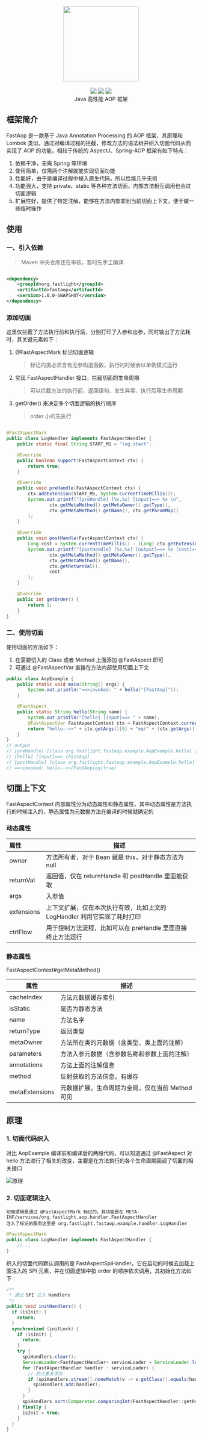 <div align=center>
<img width="200px;" src="http://pan.sudoyc.com:7878/apps/files_sharing/publicpreview/5aGw56qsdoJ6XTs?x=3710&y=1192&a=true&file=logo2.png&scalingup=0"/>
</div>

<br/>

<div align=center>
<img src="https://img.shields.io/badge/licenes-MIT-brightgreen.svg"/>
<img src="https://img.shields.io/badge/jdk-1.8-brightgreen.svg"/>
<img src="https://img.shields.io/badge/release-master-brightgreen.svg"/>
</div>

<div align=center>
Java 高性能 AOP 框架
</div>

## 框架简介

FastAop 是一款基于 Java Annotation Processing 的 AOP 框架，其原理和 Lombok 类似，通过对编译过程的拦截，修改方法的语法树并织入切面代码从而实现了 AOP 的功能，相较于传统的
AspectJ、Spring-AOP 框架有如下特点：

1. 依赖干净，无需 Spring 等环境
1. 使用简单，仅需两个注解就能实现切面功能
1. 性能好，由于是编译过程中植入原生代码，所以性能几乎无损
1. 功能强大，支持 private、static 等各种方法切面，内部方法相互调用也会过切面逻辑
1. 扩展性好，提供了特定注解，能够在方法内部拿到当前切面上下文，便于做一些临时操作

## 使用

### 一、引入依赖

> Maven 中央仓库还在审核，暂时先手工编译

```xml

<dependency>
    <groupId>org.fastlight</groupId>
    <artifactId>fastaop</artifactId>
    <version>1.0.0-SNAPSHOT</version>
</dependency>
```

### 添加切面

这里仅拦截了方法执行前和执行后，分别打印了入参和出参，同时输出了方法耗时，其关键元素如下：

1. @FastAspectMark 标记切面逻辑
   
   > 标记的类必须含有无参构造函数，执行的时候会以单例模式运行
1. 实现 FastAspectHandler 接口，拦截切面的生命周期
   
   > 可以拦截方法的执行前、返回语句、发生异常、执行后等生命周期
1. getOrder() 来决定多个切面逻辑的执行顺序
   
   > order 小的先执行

```java

@FastAspectMark
public class LogHandler implements FastAspectHandler {
    public static final String START_MS = "log.start";

    @Override
    public boolean support(FastAspectContext ctx) {
        return true;
    }

    @Override
    public void preHandle(FastAspectContext ctx) {
        ctx.addExtension(START_MS, System.currentTimeMillis());
        System.out.printf("[preHandle] [%s.%s] [input]==> %s \n",
                ctx.getMetaMethod().getMetaOwner().getType(),
                ctx.getMetaMethod().getName(), ctx.getParamMap()
        );
    }

    @Override
    public void postHandle(FastAspectContext ctx) {
        Long cost = System.currentTimeMillis() - (Long) ctx.getExtension(START_MS);
        System.out.printf("[postHandle] [%s.%s] [output]==> %s [cost]==> %sms \n",
                ctx.getMetaMethod().getMetaOwner().getType(),
                ctx.getMetaMethod().getName(),
                ctx.getReturnVal(),
                cost
        );
    }

    @Override
    public int getOrder() {
        return 1;
    }
}
```

### 二、使用切面

使用切面的方法如下：

1. 在需要切入的 Class 或者 Method 上面添加 @FastAspect 即可
1. 可通过 @FastAspectVar 直接在方法内部使用切面上下文

```java
public class AopExample {
    public static void main(String[] args) {
        System.out.println("==>invoked: " + hello("[FastAop]"));
    }

    @FastAspect
    public static String hello(String name) {
        System.out.println("[hello] [input]==> " + name);
        @FastAspectVar FastAspectContext ctx = FastAspectContext.currentContext();
        return "hello-->>" + ctx.getArgs()[0] + "eq(" + (ctx.getArgs()[0] == name) + ")";
    }
}
// output
// [preHandle] [class org.fastlight.fastaop.example.AopExample.hello] [input]==> {name=[FastAop]}
// [hello] [input]==> [FastAop]
// [postHandle] [class org.fastlight.fastaop.example.AopExample.hello] [output]==> hello-->>[FastAop]eq(true) [cost]==> 9ms
// ==>invoked: hello-->>[FastAop]eq(true)
```

## 切面上下文

FastAspectContext 内部属性分为动态属性和静态属性，其中动态属性是方法执行的时候注入的，静态属性为元数据方法在编译的时候就确定的

### 动态属性

| 属性       | 描述                                                         |
| :--------- | ------------------------------------------------------------ |
| owner      | 方法所有者，对于 Bean 就是 this，对于静态方法为 null         |
| returnVal  | 返回值，仅在 returnHandle 和 postHandle 里面能获取           |
| args       | 入参值                                                       |
| extensions | 上下文扩展，仅在本次执行有效，比如上文的 LogHandler 利用它实现了耗时打印 |
| ctrlFlow   | 用于控制方法流程，比如可以在 preHandle 里面直接终止方法运行  |

### 静态属性

FastAspectContext#getMetaMethod()

| 属性           | 描述                                               |
| -------------- | -------------------------------------------------- |
| cacheIndex     | 方法元数据缓存索引                                 |
| isStatic       | 是否为静态方法                                     |
| name           | 方法名字                                           |
| returnType     | 返回类型                                           |
| metaOwner      | 方法所在类的元数据（含类型、类上面的注解）         |
| parameters     | 方法入参元数据（含参数名称和参数上面的注解）       |
| annotations    | 方法上面的注解信息                                 |
| method         | 反射获取的方法信息，有缓存                         |
| metaExtensions | 元数据扩展，生命周期为全局，仅在当前 Method 可见 |

## 原理

### 1. 切面代码织入

对比 AopExample 编译前和编译后的两段代码，可以知道通过 @FastAspect 对 hello 方法进行了相关的改变，主要是在方法执行的各个生命周期回调了切面的相关接口

![原理](http://pan.sudoyc.com:7878/apps/files_sharing/publicpreview/xGC9DB5N9f8Ly57?x=3710&y=1192&a=true&file=%25E5%258E%259F%25E7%2590%2586.png&scalingup=0)

### 2. 切面逻辑注入

```
切面逻辑是通过 @FastAspectMark 标记的，其功能是在 META-INF/services/org.fastlight.aop.handler.FastAspectHandler 
注入了标记的服务这里是 org.fastlight.fastaop.example.handler.LogHandler
```

```java
@FastAspectMark
public class LogHandler implements FastAspectHandler {
	//...
}
```

织入的切面代码默认调用的是 FastAspectSpiHandler，它在启动的时候去加载上面注入的 SPI 元素，并在切面逻辑中按 order 的顺序依次调用，其初始化方法如下：

```java
/**
 * 通过 SPI 注入 Handlers
 */
public void initHandlers() {
  if (isInit) {
    return;
  }
  synchronized (initLock) {
    if (isInit) {
      return;
    }
    try {
      spiHandlers.clear();
      ServiceLoader<FastAspectHandler> serviceLoader = ServiceLoader.load(FastAspectHandler.class);
      for (FastAspectHandler handler : serviceLoader) {
        // 防止重复添加
        if (spiHandlers.stream().noneMatch(v -> v.getClass().equals(handler.getClass()))) {
          spiHandlers.add(handler);
        }
      }
      spiHandlers.sort(Comparator.comparingInt(FastAspectHandler::getOrder));
    } finally {
      isInit = true;
    }
  }
}
```

